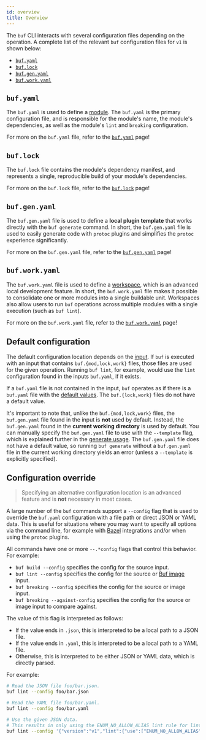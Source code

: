 ```yaml
---
id: overview
title: Overview
---
```


The `buf` CLI interacts with several configuration files depending on the
operation. A complete list of the relevant `buf` configuration files for `v1` is
shown below:

- [`buf.yaml`](v1/buf-yaml.md)
- [`buf.lock`](v1/buf-lock.md)
- [`buf.gen.yaml`](v1/buf-gen-yaml.md)
- [`buf.work.yaml`](v1/buf-work-yaml.md)

## `buf.yaml`

The `buf.yaml` is used to define a [module](../bsr/overview.mdx#modules). The
`buf.yaml` is the primary configuration file, and is responsible for the
module's name, the module's dependencies, as well as the module's `lint` and
`breaking` configuration.

For more on the `buf.yaml` file, refer to the [`buf.yaml`](v1/buf-yaml.md) page!

## `buf.lock`

The `buf.lock` file contains the module's dependency manifest, and represents a
single, reproducible build of your module's dependencies.

For more on the `buf.lock` file, refer to the [`buf.lock`](v1/buf-lock.md) page!

## `buf.gen.yaml`

The `buf.gen.yaml` file is used to define a **local plugin template** that
works directly with the `buf generate` command. In short, the `buf.gen.yaml`
file is used to easily generate code with `protoc` plugins and simplifies the
`protoc` experience significantly.

For more on the `buf.gen.yaml` file, refer to the
[`buf.gen.yaml`](v1/buf-gen-yaml.md) page!

## `buf.work.yaml`

The `buf.work.yaml` file is used to define a
[workspace](../reference/workspaces.mdx), which is an advanced local development
feature. In short, the `buf.work.yaml` file makes it possible to consolidate one
or more modules into a single buildable unit. Workspaces also allow users to run
`buf` operations across multiple modules with a single execution (such as
`buf lint`).

For more on the `buf.work.yaml` file, refer to the
[`buf.work.yaml`](v1/buf-work-yaml.md) page!

## Default configuration

The default configuration location depends on the
[input](../reference/inputs.md). If `buf` is executed with an input that
contains `buf.{mod,lock,work}` files, those files are used for the given
operation. Running `buf lint`, for example, would use the `lint` configuration
found in the inputs `buf.yaml`, if it exists.

If a `buf.yaml` file is not contained in the input, `buf` operates as if there
is a `buf.yaml` file with the [default values](v1/buf-yaml.md#default-values).
The `buf.{lock,work}` files do not have a default value.

It's important to note that, unlike the `buf.{mod,lock,work}` files, the
`buf.gen.yaml` file found in the input is **not** used by default. Instead, the
`buf.gen.yaml` found in the **current working directory** is used by default.
You can manually specify the `buf.gen.yaml` file to use with the `--template`
flag, which is explained further in the [generate usage](../generate/how-to).
The `buf.gen.yaml` file does not have a default value, so running `buf generate`
without a `buf.gen.yaml` file in the current working directory yields an error
(unless a `--template` is explicitly specified).

## Configuration override

> Specifying an alternative configuration location is an advanced feature and is
> **not** necessary in most cases.

A large number of the `buf` commands support a `--config` flag that is used to
override the `buf.yaml` configuration with a file path or direct JSON or YAML
data. This is useful for situations where you may want to specify all options
via the command line, for example with [Bazel](/build-systems/bazel.md)
integrations and/or when using the `protoc` plugins.

All commands have one or more `--.*config` flags that control this behavior. For
example:

- `buf build --config` specifies the config for the source input.
- `buf lint --config` specifies the config for the source or
  [Buf image](/reference/images) input.
- `buf breaking --config` specifies the config for the source or image input.
- `buf breaking --against-config` specifies the config for the source or image
  input to compare against.

The value of this flag is interpreted as follows:

- If the value ends in `.json`, this is interpreted to be a local path to a JSON
  file.
- If the value ends in `.yaml`, this is interpreted to be a local path to a YAML
  file.
- Otherwise, this is interpreted to be either JSON or YAML data, which is
  directly parsed.

For example:

```sh
# Read the JSON file foo/bar.json.
buf lint --config foo/bar.json

# Read the YAML file foo/bar.yaml.
buf lint --config foo/bar.yaml

# Use the given JSON data.
# This results in only using the ENUM_NO_ALLOW_ALIAS lint rule for linting.
buf lint --config '{"version":"v1","lint":{"use":["ENUM_NO_ALLOW_ALIAS"]}}'
```
